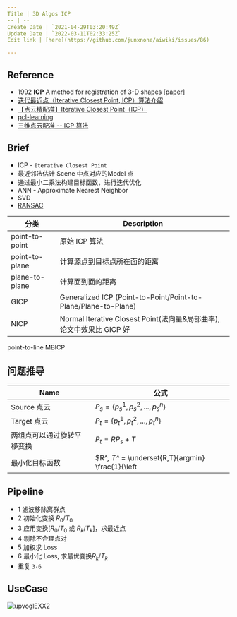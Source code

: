 ```yaml
---
Title | 3D Algos ICP
-- | --
Create Date | `2021-04-29T03:20:49Z`
Update Date | `2022-03-11T02:33:25Z`
Edit link | [here](https://github.com/junxnone/aiwiki/issues/86)

---
```

## Reference
- 1992 **ICP** A method for registration of 3-D shapes [[paper](https://graphics.stanford.edu/courses/cs164-09-spring/Handouts/paper_icp.pdf)]
- [迭代最近点（Iterative Closest Point, ICP）算法介绍](https://zhuanlan.zhihu.com/p/35893884)
- [【点云精配准】Iterative Closest Point（ICP）](https://zhuanlan.zhihu.com/p/107218828)
- [pcl-learning](https://github.com/HuangCongQing/pcl-learning)
- [三维点云配准 -- ICP 算法](https://yilingui.xyz/2019/11/20/191120_point_cloud_registration_icp/)


## Brief
- ICP - `Iterative Closest Point`
- 最近邻法估计 Scene 中点对应的Model 点
- 通过最小二乘法构建目标函数，进行迭代优化
- ANN - Approximate Nearest Neighbor
- SVD
- [RANSAC](/RANSAC)

分类 | Description
-- | --
point-to-point | 原始 ICP 算法
point-to-plane | 计算源点到目标点所在面的距离
plane-to-plane | 计算面到面的距离
GICP | Generalized ICP (Point-to-Point/Point-to-Plane/Plane-to-Plane)
NICP | Normal Iterative Closest Point(法向量&局部曲率), 论文中效果比 GICP 好
point-to-line
MBICP

## 问题推导

Name | 公式
-- | --
Source 点云 | $P_{s} = \left\{ p_{s}^{1},p_{s}^{2},...,p_{s}^{n}\right\}$
Target 点云 | $P_{t} = \left\{ p_{t}^{1},p_{t}^{2},...,p_{t}^{n}\right\}$
两组点可以通过旋转平移变换 | $P_{t} = RP_{s} + T$
最小化目标函数 | $R^*, T^* = \underset{R,T}{argmin} \frac{1}{\left| P_{s}\right|}\sum_{i=1}^{\left| P_{s}\right|} \left\| p_{t}^i - (R\cdot p_{s}^i + T)\right\|^2$

## Pipeline
- 1 滤波移除离群点
- 2 初始化变换 $R_{0}/T_{0}$
- 3 应用变换[$R_{0}/T_{0}$ 或 $R_{k}/T_{k}$]，求最近点
- 4 剔除不合理点对
- 5 加权求 Loss
- 6 最小化 Loss, 求最优变换$R_{k}/T_{k}$
- 重复 `3-6`

## UseCase

![upvoglEXX2](https://user-images.githubusercontent.com/2216970/117272623-f4771a00-ae8d-11eb-9808-28699cf10014.gif)

